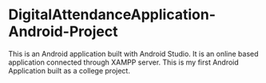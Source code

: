 # DigitalAttendanceApplication-Android-Project
 This is an Android application built with Android Studio. It is an online based application connected through XAMPP server.  This is my first Android Application built as a college project.
